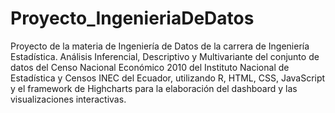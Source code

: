 # Proyecto_IngenieriaDeDatos
Proyecto de la materia de Ingeniería de Datos de la carrera de Ingeniería Estadística. Análisis Inferencial, Descriptivo y Multivariante del conjunto de datos del Censo Nacional Económico 2010 del Instituto Nacional de Estadística y Censos INEC del Ecuador, utilizando R, HTML, CSS, JavaScript y el framework de Highcharts para la elaboración del dashboard y las visualizaciones interactivas.
